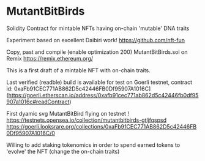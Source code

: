 # MutantBitBirds
Solidity Contract for mintable NFTs having on-chain 'mutable' DNA traits

Experiment based on excellent Daibiri work!
https://github.com/nft-fun

Copy, past and compile (enable optimization 200) MutantBitBirds.sol on Remix
https://remix.ethereum.org/

This is a first draft of a mintable NFT with on-chain traits.

Last verified (readble) build is available for test on Goerli testnet, contract id: 0xaFb91CEC771AB862D5c42446FB0Df95907A1016C](https://goerli.etherscan.io/address/0xafb91cec771ab862d5c42446fb0df95907a1016c#readContract)

First dyamic svg MutantBitBird flying on testnet !
https://testnets.opensea.io/collection/mutantbitbirds-gtljfqspsd
https://goerli.looksrare.org/collections/0xaFb91CEC771AB862D5c42446FB0Df95907A1016C/0

Willing to add staking tokenomics in order to spend earned tokens to 'evolve' the NFT (change the on-chain traits)
